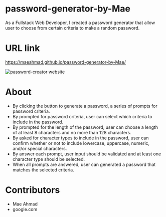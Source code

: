 # password-generator-by-Mae
As a Fullstack Web Developer, I created a password generator that allow user to choose from certain criteria to make a random password.

# URL link
https://maeahmad.github.io/password-generator-by-Mae/

![password-creator website](https://user-images.githubusercontent.com/122010497/227730390-fcfb168d-2ae1-43e8-8309-770eccbdaa86.png)



# About
- By clicking the button to generate a password, a series of prompts for password criteria. 
- By prompted for password criteria, user can select which criteria to include in the password. 
- By prompted for the length of the password, user can choose a length of at least 8 characters and no more than 128 characters. 
- By asked for character types to include in the password, user can confirm whether or not to include lowercase, uppercase, numeric, and/or special characters. 
- By answer each prompt, user input should be validated and at least one character type should be selected. 
- When all prompts are answered, user can generated a password that matches the selected criteria. 


# Contributors
- Mae Ahmad
- google.com
